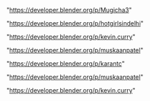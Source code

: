"https://developer.blender.org/p/Mugicha3"

"https://developer.blender.org/p/hotgirlsindelhi"

"https://developer.blender.org/p/kevin.curry"

"https://developer.blender.org/p/muskaanpatel"

 
"https://developer.blender.org/p/karantc"


"https://developer.blender.org/p/muskaanpatel"


"https://developer.blender.org/p/kevin.curry"


 
